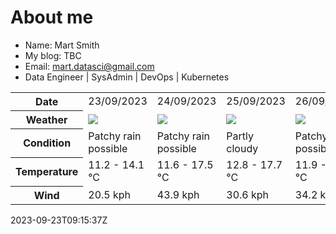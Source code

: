 # About me

- Name: Mart Smith
- My blog: TBC
- Email: [mart.datasci@gmail.com](mailto:mart.datasci6@gmail.com)
- Data Engineer | SysAdmin | DevOps | Kubernetes


<table>
    <tr>
        <th>Date</th>
        <td>23/09/2023</td><td>24/09/2023</td><td>25/09/2023</td><td>26/09/2023</td><td>27/09/2023</td><td>28/09/2023</td><td>29/09/2023</td>
    </tr>
    <tr>
        <th>Weather</th>
        <td><img src="https://cdn.weatherapi.com/weather/64x64/day/176.png"/></td><td><img src="https://cdn.weatherapi.com/weather/64x64/day/176.png"/></td><td><img src="https://cdn.weatherapi.com/weather/64x64/day/116.png"/></td><td><img src="https://cdn.weatherapi.com/weather/64x64/day/176.png"/></td><td><img src="https://cdn.weatherapi.com/weather/64x64/day/176.png"/></td><td><img src="https://cdn.weatherapi.com/weather/64x64/day/176.png"/></td><td><img src="https://cdn.weatherapi.com/weather/64x64/day/113.png"/></td>
    </tr>
    <tr>
        <th>Condition</th>
        <td width="200px">Patchy rain possible</td><td width="200px">Patchy rain possible</td><td width="200px">Partly cloudy</td><td width="200px">Patchy rain possible</td><td width="200px">Patchy rain possible</td><td width="200px">Patchy rain possible</td><td width="200px">Sunny</td>
    </tr>
    <tr>
        <th>Temperature</th>
        <td>11.2 -  14.1 °C</td><td>11.6 -  17.5 °C</td><td>12.8 -  17.7 °C</td><td>11.9 -  16 °C</td><td>10.4 -  15.4 °C</td><td>10.5 -  14.6 °C</td><td>9.3 -  15.5 °C</td>
    </tr>
    <tr>
        <th>Wind</th>
        <td>20.5 kph</td><td>43.9 kph</td><td>30.6 kph</td><td>34.2 kph</td><td>24.5 kph</td><td>42.8 kph</td><td>20.9 kph</td>
    </tr>
</table>


2023-09-23T09:15:37Z

